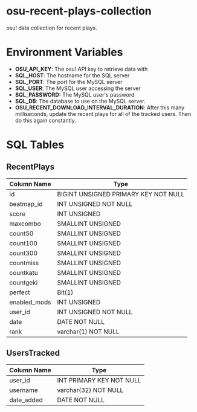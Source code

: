 # osu-recent-plays-collection
osu! data collection for recent plays.

# Environment Variables

- **OSU_API_KEY**: The osu! API key to retrieve data with
- **SQL_HOST**: The hostname for the SQL server
- **SQL_PORT**: The port for the MySQL server
- **SQL_USER**: The MySQL user accessing the server
- **SQL_PASSWORD:** The MySQL user's password
- **SQL_DB**: The database to use on the MySQL server.
- **OSU_RECENT_DOWNLOAD_INTERVAL_DURATION**: After this many milliseconds, update the recent plays for all of the tracked users. Then do this again constantly.

# SQL Tables

## RecentPlays

| Column Name | Type |
| --- | ---------- |
| id | BIGINT UNSIGNED PRIMARY KEY NOT NULL |
| beatmap_id | INT UNSIGNED NOT NULL |
| score | INT UNSIGNED |
| maxcombo | SMALLINT UNSIGNED |
| count50 | SMALLINT UNSIGNED |
| count100 | SMALLINT UNSIGNED |
| count300 | SMALLINT UNSIGNED |
| countmiss | SMALLINT UNSIGNED |
| countkatu | SMALLINT UNSIGNED |
| countgeki | SMALLINT UNSIGNED |
| perfect | Bit(1) |
| enabled_mods | INT UNSIGNED |
| user_id | INT UNSIGNED NOT NULL |
| date | DATE NOT NULL |
| rank | varchar(1) NOT NULL |

## UsersTracked

| Column Name | Type |
| --- | ---------- |
| user_id | INT PRIMARY KEY NOT NULL  |
| username | varchar(32) NOT NULL |
| date_added | DATE NOT NULL |

